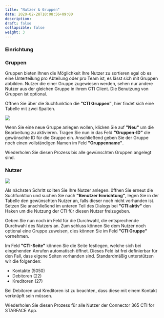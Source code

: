 ```yaml
---
title: "Nutzer & Gruppen"
date: 2020-02-28T10:08:56+09:00
description: 
draft: false
collapsible: false
weight: 3
---
```

### Einrichtung

### Gruppen
Gruppen bieten Ihnen die Möglichkeit Ihre Nutzer zu sortieren egal ob es eine Unterteilung pro Abteilung oder pro Team ist, es lässt sich mit Gruppen abbilden. Nutzer die einer Gruppe zugewiesen werden, sehen nur andere Nutzer aus der gleichen Gruppe in ihrem CTI Client. Die Benutzung von Gruppen ist optional.

Öffnen Sie über die Suchfunktion die **"CTI Gruppen"**, hier findet sich eine Tabelle mit zwei Spalten.

![](images/apps/ctigruppende.PNG)

Wenn Sie eine neue Gruppe anlegen wollen, klicken Sie auf **"Neu"** um die Bearbeitung zu aktivieren. Tragen Sie nun in das Feld **"Gruppen-ID"** die gewünschte ID für die Gruppe ein. Anschließend geben Sie der Gruppe noch einen vollständigen Namen im Feld **"Gruppenname"**.

Wiederholen Sie diesen Prozess bis alle gewünschten Gruppen angelegt sind.

### Nutzer

![](images/apps/ctiusersetupzweide.PNG)

Als nächsten Schritt sollten Sie Ihre Nutzer anlegen. öffnen Sie erneut die Suchfunktion und suchen Sie nach **"Benutzer Einrichtung"**, legen Sie in der Tabelle den gewünschten Nutzer an, falls dieser noch nicht vorhanden ist. Setzen Sie anschließend im unteren Teil des Dialogs bei **"CTI aktiv"** den Haken um die Nutzung der CTI für diesen Nutzer freizugeben.

Geben Sie nun noch im Feld für die Durchwahl, die entsprechende Durchwahl des Nutzers an. Zum schluss können Sie dem Nutzer noch optional eine Gruppe zuweisen, dies können Sie im Feld **"CTI Gruppe"** vornehmen.

Im Feld **"CTI-Seite"** können Sie die Seite festlegen, welche sich bei eingehenden Anrufen automatisch öffnet. Dieses Feld ist frei definierbar für den Fall, dass eigene Seiten vorhanden sind. Standardmäßig unterstützen wir die folgenden:

- Kontakte (5050)
- Debitoren (22)
- Kreditoren (27)

Bei Debitoren und Kreditoren ist zu beachten, dass diese mit einem Kontakt verknüpft sein müssen.

Wiederholen Sie diesen Prozess für alle Nutzer der Connector 365 CTI for STARFACE App.
